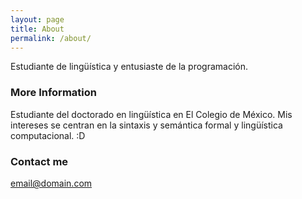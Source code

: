 ```yaml
---
layout: page
title: About
permalink: /about/
---
```


Estudiante de lingüística y entusiaste de la programación.

### More Information

Estudiante del doctorado en lingüística en El Colegio de México. Mis intereses se centran en la sintaxis y semántica formal y lingüística computacional. :D

### Contact me

[email@domain.com](jesus.vazquez@colmex.mx)
